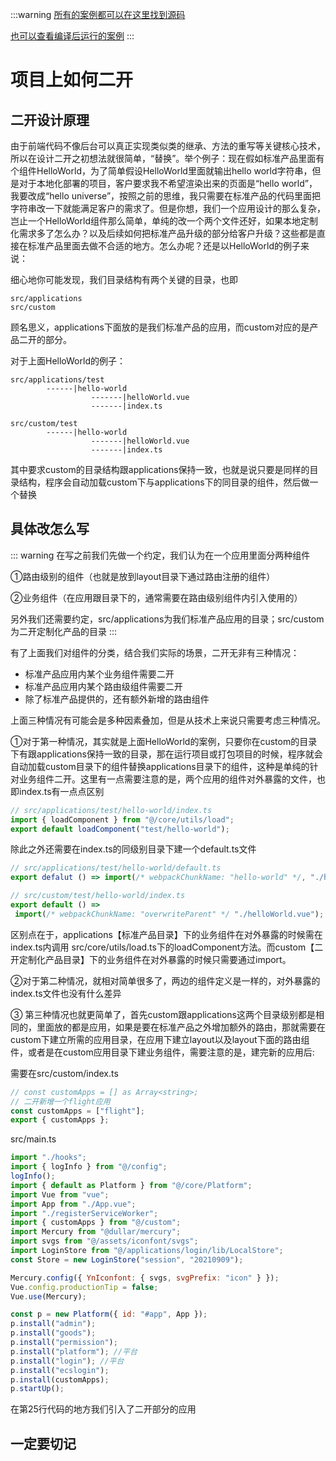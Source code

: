 :::warning
[所有的案例都可以在这里找到源码](https://github.com/justbefree-org/vue2-ts)

[也可以查看编译后运行的案例](https://template-v2.dullar.xyz)
:::
# 项目上如何二开

## 二开设计原理

由于前端代码不像后台可以真正实现类似类的继承、方法的重写等关键核心技术，所以在设计二开之初想法就很简单，“替换”。举个例子：现在假如标准产品里面有个组件HelloWorld，为了简单假设HelloWorld里面就输出hello world字符串，但是对于本地化部署的项目，客户要求我不希望渲染出来的页面是“hello world”，我要改成“hello universe”，按照之前的思维，我只需要在标准产品的代码里面把字符串改一下就能满足客户的需求了。但是你想，我们一个应用设计的那么复杂，岂止一个HelloWorld组件那么简单，单纯的改一个两个文件还好，如果本地定制化需求多了怎么办？以及后续如何把标准产品升级的部分给客户升级？这些都是直接在标准产品里面去做不合适的地方。怎么办呢？还是以HelloWorld的例子来说：


细心地你可能发现，我们目录结构有两个关键的目录，也即
```
src/applications
src/custom
```

顾名思义，applications下面放的是我们标准产品的应用，而custom对应的是产品二开的部分。

对于上面HelloWorld的例子：
```
src/applications/test
        ------|hello-world
                  -------|helloWorld.vue
                  -------|index.ts

src/custom/test
        ------|hello-world
                  -------|helloWorld.vue
                  -------|index.ts
```
其中要求custom的目录结构跟applications保持一致，也就是说只要是同样的目录结构，程序会自动加载custom下与applications下的同目录的组件，然后做一个替换


## 具体改怎么写

::: warning
在写之前我们先做一个约定，我们认为在一个应用里面分两种组件

①路由级别的组件（也就是放到layout目录下通过路由注册的组件）

②业务组件（在应用跟目录下的，通常需要在路由级别组件内引入使用的）

另外我们还需要约定，src/applications为我们标准产品应用的目录；src/custom为二开定制化产品的目录
:::

有了上面我们对组件的分类，结合我们实际的场景，二开无非有三种情况：

 - 标准产品应用内某个业务组件需要二开
 - 标准产品应用内某个路由级组件需要二开
 - 除了标准产品提供的，还有额外新增的路由组件

 上面三种情况有可能会是多种因素叠加，但是从技术上来说只需要考虑三种情况。

 ①对于第一种情况，其实就是上面HelloWorld的案例，只要你在custom的目录下有跟applications保持一致的目录，那在运行项目或打包项目的时候，程序就会自动加载custom目录下的组件替换applications目录下的组件，这种是单纯的针对业务组件二开。这里有一点需要注意的是，两个应用的组件对外暴露的文件，也即index.ts有一点点区别

 ```js
// src/applications/test/hello-world/index.ts
import { loadComponent } from "@/core/utils/load";
export default loadComponent("test/hello-world");
 ```
除此之外还需要在index.ts的同级别目录下建一个default.ts文件

```js
// src/applications/test/hello-world/default.ts
export defalut () => import(/* webpackChunkName: "hello-world" */, "./helloWorld.vue");
```

 ```js
// src/custom/test/hello-world/index.ts
export default () =>
  import(/* webpackChunkName: "overwriteParent" */ "./helloWorld.vue");
 ```
 区别点在于，applications【标准产品目录】下的业务组件在对外暴露的时候需在index.ts内调用 src/core/utils/load.ts下的loadComponent方法。而custom【二开定制化产品目录】下的业务组件在对外暴露的时候只需要通过import。

②对于第二种情况，就相对简单很多了，两边的组件定义是一样的，对外暴露的index.ts文件也没有什么差异

③ 第三种情况也就更简单了，首先custom跟applications这两个目录级别都是相同的，里面放的都是应用，如果是要在标准产品之外增加额外的路由，那就需要在custom下建立所需的应用目录，在应用下建立layout以及layout下面的路由组件，或者是在custom应用目录下建业务组件，需要注意的是，建完新的应用后:

需要在src/custom/index.ts

```js
// const customApps = [] as Array<string>;
// 二开新增一个flight应用
const customApps = ["flight"];
export { customApps };
```

src/main.ts
```js
import "./hooks";
import { logInfo } from "@/config";
logInfo();
import { default as Platform } from "@/core/Platform";
import Vue from "vue";
import App from "./App.vue";
import "./registerServiceWorker";
import { customApps } from "@/custom";
import Mercury from "@dullar/mercury";
import svgs from "@/assets/iconfont/svgs";
import LoginStore from "@/applications/login/lib/LocalStore";
const Store = new LoginStore("session", "20210909");

Mercury.config({ YnIconfont: { svgs, svgPrefix: "icon" } });
Vue.config.productionTip = false;
Vue.use(Mercury);

const p = new Platform({ id: "#app", App });
p.install("admin");
p.install("goods");
p.install("permission");
p.install("platform"); //平台
p.install("login"); //平台
p.install("ecslogin");
p.install(customApps);
p.startUp();
```
在第25行代码的地方我们引入了二开部分的应用

## 一定要切记
<br/>
<br/>

<Badge text="约定大于习惯！" type="error"/>
<Badge text="约定大于习惯！" type="error"/>
<Badge text="约定大于习惯！" type="error"/>